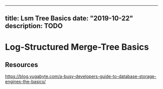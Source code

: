 
---
title: Lsm Tree Basics
date: "2019-10-22"
description: TODO
---

# Log-Structured Merge-Tree Basics

## Resources

https://blog.yugabyte.com/a-busy-developers-guide-to-database-storage-engines-the-basics/

